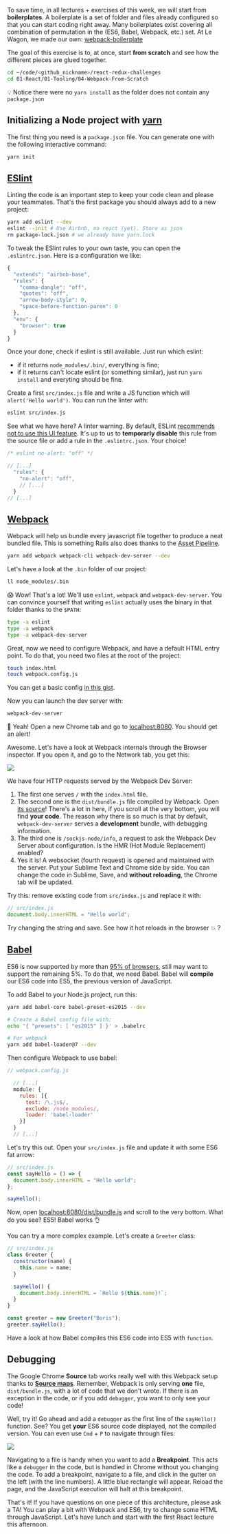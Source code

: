 To save time, in all lectures + exercises of this week, we will start from **boilerplates**. A boilerplate is a set of folder and files already configured so that you can start coding right away. Many boilerplates exist covering all combination of permutation in the (ES6, Babel, Webpack, etc.) set. At Le Wagon, we made our own: [webpack-boilerplate](https://github.com/lewagon/webpack-boilerplate)

The goal of this exercise is to, at once, start **from scratch** and see how the different pieces are glued together.

```bash
cd ~/code/<github_nickname>/react-redux-challenges
cd 01-React/01-Tooling/04-Webpack-From-Scratch
```

💡 Notice there were no `yarn install` as the folder does not contain any `package.json`

## Initializing a Node project with [yarn](https://yarnpkg.com/lang/en/)

The first thing you need is a `package.json` file. You can generate one with the following interactive command:

```bash
yarn init
```

## [ESlint](https://eslint.org/)

Linting the code is an important step to keep your code clean and please your teammates. That's the first package you should always add to a new project:

```bash
yarn add eslint --dev
eslint --init # Use Airbnb, no react (yet). Store as json
rm package-lock.json # we already have yarn.lock
```

To tweak the ESlint rules to your own taste, you can open the `.eslintrc.json`. Here is a configuration we like:

```js
{
  "extends": "airbnb-base",
  "rules": {
    "comma-dangle": "off",
    "quotes": "off",
    "arrow-body-style": 0,
    "space-before-function-paren": 0
  },
  "env": {
    "browser": true
  }
}
```

Once your done, check if eslint is still available. Just run which eslint:

- if it returns `node_modules/.bin/`, everything is fine;
- if it returns can't locate eslint (or something similar), just run `yarn install` and everyting should be fine.

Create a first `src/index.js` file and write a JS function which will `alert('Hello world')`. You can run the linter with:

```bash
eslint src/index.js
```

See what we have here? A linter warning. By default, ESLint [recommends not to use this UI feature](https://eslint.org/docs/rules/no-alert). It's up to us to **temporarly disable** this rule from the source file or add a rule in the `.eslintrc.json`. Your choice!

```js
/* eslint no-alert: "off" */
```

```js
// [...]
  "rules": {
    "no-alert": "off",
    // [...]
  }
// [...]
```

## [Webpack](https://webpack.js.org/)

Webpack will help us bundle every javascript file together to produce a neat bundled file. This is something Rails also does thanks to the [Asset Pipeline](http://guides.rubyonrails.org/asset_pipeline.html).

```bash
yarn add webpack webpack-cli webpack-dev-server --dev
```

Let's have a look at the `.bin` folder of our project:

```bash
ll node_modules/.bin
```

😱 Wow! That's a lot! We'll use `eslint`, `webpack` and `webpack-dev-server`. You can convince yourself that writing `eslint` actually uses the binary in that folder thanks to the `$PATH`:

```bash
type -a eslint
type -a webpack
type -a webpack-dev-server
```

Great, now we need to configure Webpack, and have a default HTML entry point. To do that, you need two files at the root of the project:

```bash
touch index.html
touch webpack.config.js
```

You can get a basic config [in this gist](https://gist.github.com/ssaunier/0490d2093b9f72ba67024410bfb30915).

Now you can launch the dev server with:

```bash
webpack-dev-server
```

🚀 Yeah! Open a new Chrome tab and go to [localhost:8080](http://localhost:8080). You should get an alert!

Awesome. Let's have a look at Webpack internals through the Browser inspector. If you open it, and go to the Network tab, you get this:

![](https://raw.githubusercontent.com/lewagon/react-redux-images/master/webpack/webpack_chrome_network_tab.png)

We have four HTTP requests served by the Webpack Dev Server:

1. The first one serves `/` with the `index.html` file.
2. The second one is the `dist/bundle.js` file compiled by Webpack. Open [its source](http://localhost:8080/dist/bundle.js)! There's a lot in here, if you scroll at the very bottom, you will find **your code**. The reason why there is so much is that by default, `webpack-dev-server` serves a **development** bundle, with debugging information.
3. The third one is `/sockjs-node/info`, a request to ask the Webpack Dev Server about configuration. Is the HMR (Hot Module Replacement) enabled?
4. Yes it is! A websocket (fourth request) is opened and maintained with the server. Put your Sublime Text and Chrome side by side. You can change the code in Sublime, Save, and **without reloading**, the Chrome tab will be updated.

Try this: remove existing code from `src/index.js` and replace it with:

```js
// src/index.js
document.body.innerHTML = "Hello world";
```

Try changing the string and save. See how it hot reloads in the browser 💥 ?

## [Babel](https://babeljs.io)

ES6 is now supported by more than [95% of browsers](http://kangax.github.io/compat-table/es6/), still may want to support the remaining 5%. To do that, we need Babel. Babel will **compile** our ES6 code into ES5, the previous version of JavaScript.

To add Babel to your Node.js project, run this:

```bash
yarn add babel-core babel-preset-es2015 --dev

# Create a Babel config file with:
echo '{ "presets": [ "es2015" ] }' > .babelrc

# For webpack
yarn add babel-loader@7 --dev
```

Then configure Webpack to use babel:

```js
// webpack.config.js

  // [...]
  module: {
    rules: [{
      test: /\.js$/,
      exclude: /node_modules/,
      loader: 'babel-loader'
    }]
  }
  // [...]
```

Let's try this out. Open your `src/index.js` file and update it with some ES6 fat arrow:

```js
// src/index.js
const sayHello = () => {
  document.body.innerHTML = "Hello world";
};

sayHello();
```

Now, open [localhost:8080/dist/bundle.js](http://localhost:8080/dist/bundle.js) and scroll to the very bottom.
 What do you see? ES5! Babel works 👌

You can try a more complex example. Let's create a `Greeter` class:

```js
// src/index.js
class Greeter {
  constructor(name) {
    this.name = name;
  }

  sayHello() {
    document.body.innerHTML = `Hello ${this.name}!`;
  }
}

const greeter = new Greeter("Boris");
greeter.sayHello();
```

Have a look at how Babel compiles this ES6 code into ES5 with `function`.

## Debugging

The Google Chrome **Source** tab works really well with this Webpack setup thanks to [**Source maps**](http://blog.teamtreehouse.com/introduction-source-maps). Remember, Webpack is only serving **one** file, `dist/bundle.js`, with a lot of code that we don't wrote. If there is an exception in the code, or if you add `debugger`, you want to only see your code!

Well, try it! Go ahead and add a `debugger` as the first line of the `sayHello()` function. See? You get **your** ES6 source code displayed, not the compiled version. You can even use `Cmd` + `P` to navigate through files:

![](https://raw.githubusercontent.com/lewagon/react-redux-images/master/webpack/webpack_chrome_source_tab.gif)

Navigating to a file is handy when you want to add a **Breakpoint**. This acts like a `debugger` in the code, but is handled in Chrome without you changing the code. To add a breakpoint, navigate to a file, and click in the gutter on the left (with the line numbers). A little blue rectangle will appear. Reload the page, and the JavaScript execution will halt at this breakpoint.

That's it! If you have questions on one piece of this architecture, please ask a TA! You can play a bit with Webpack and ES6, try to change some HTML through JavaScript. Let's have lunch and start with the first React lecture this afternoon.
